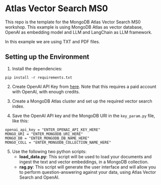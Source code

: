 # Atlas Vector Search MS0

This repo is the template for the MongoDB Atlas Vector Search MS0 workshop. This example is using MongoDB Atlas as vector database, OpenAI as embedding model and LLM and LangChain as LLM framework.

In this example we are using TXT and PDF files.

## Setting up the Environment

1. Install the dependencies:
```
pip install -r requirements.txt
```
2. Create OpenAI API Key from [here](https://platform.openai.com/account/api-keys). Note that this requires a paid account with OpenAI, with enough credits. 

4. Create a MongoDB Atlas cluster and set up the required vector search index.

4. Save the OpenAI API key and the MongoDB URI in the `key_param.py` file, like this:
```
openai_api_key = "ENTER_OPENAI_API_KEY_HERE"
MONGO_URI = "ENTER_MONGODB_URI_HERE"
MONGO_DB = "ENTER_MONGODB_DB_NAME_HERE"
MONGO_COLL = "ENTER_MONGODB_COLLECTION_NAME_HERE"
```

5. Use the following two python scripts:
   - **load_data.py**: This script will be used to load your documents and ingest the text and vector embeddings, in a MongoDB collection.
   - **rag.py**: This script will generate the user interface and will allow you to perform question-answering against your data, using Atlas Vector Search and OpenAI.

